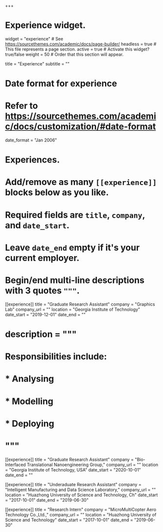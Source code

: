 +++
# Experience widget.
widget = "experience"  # See https://sourcethemes.com/academic/docs/page-builder/
headless = true  # This file represents a page section.
active = true  # Activate this widget? true/false
weight = 50  # Order that this section will appear.

title = "Experience"
subtitle = ""

# Date format for experience
#   Refer to https://sourcethemes.com/academic/docs/customization/#date-format
date_format = "Jan 2006"

# Experiences.
#   Add/remove as many `[[experience]]` blocks below as you like.
#   Required fields are `title`, `company`, and `date_start`.
#   Leave `date_end` empty if it's your current employer.
#   Begin/end multi-line descriptions with 3 quotes `"""`.
[[experience]]
  title = "Graduate Research Assistant"
  company = "Graphics Lab"
  company_url = ""
  location = "Georgia Institute of Technology"
  date_start = "2019-12-01"
  date_end = ""
  # description = """
  # Responsibilities include:
  
  # * Analysing
  # * Modelling
  # * Deploying
  # """

[[experience]]
  title = "Graduate Research Assistant"
  company = "Bio-Interfaced Translational Nanoengineering Group,"
  company_url = ""
  location = "Georgia Institute of Technology, USA"
  date_start = "2020-10-01"
  date_end = ""
  
[[experience]]
  title = "Underaduate Research Assistant"
  company = "Intelligent Manufacturing and Data Science Laboratory,"
  company_url = ""
  location = "Huazhong University of Science and Technology, Ch"
  date_start = "2017-10-01"
  date_end = "2019-06-30"
  
[[experience]]
  title = "Research Intern"
  company = "MicroMultiCopter Aero Technology Co.,Ltd.,"
  company_url = ""
  location = "Huazhong University of Science and Technology"
  date_start = "2017-10-01"
  date_end = "2019-06-30"
